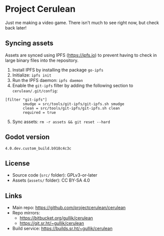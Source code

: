 # Project Cerulean

Just me making a video game. There isn't much to see right now, but check back later!


## Syncing assets

Assets are synced using IPFS (https://ipfs.io) to prevent having to check in large binary files into the repository.

1. Install IPFS by installing the package `go-ipfs`
2. Initialize: `ipfs init`
3. Run the IPFS daemon: `ipfs daemon`
4. Enable the `git-ipfs` filter by adding the following section to `cerulean/.git/config`:
```
[filter "git-ipfs"]
        smudge = src/tools/git-ipfs/git-ipfs.sh smudge
        clean = src/tools/git-ipfs/git-ipfs.sh clean
        required = true
```
5. Sync assets: `rm -r assets && git reset --hard`


## Godot version

```
4.0.dev.custom_build.b918c4c3c
```


## License

* Source code (`src/` folder): GPLv3-or-later
* Assets (`assets/` folder): CC BY-SA 4.0


## Links

* Main repo: https://github.com/projectcerulean/cerulean
* Repo mirrors:
    * https://bitbucket.org/gullik/cerulean
    * https://git.sr.ht/~gullik/cerulean
* Build service: https://builds.sr.ht/~gullik/cerulean
